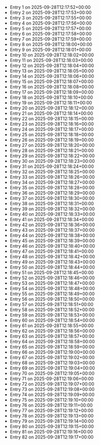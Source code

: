 - Entry 1 on 2025-09-28T12:17:52+00:00
- Entry 2 on 2025-09-28T12:17:53+00:00
- Entry 3 on 2025-09-28T12:17:55+00:00
- Entry 4 on 2025-09-28T12:17:56+00:00
- Entry 5 on 2025-09-28T12:17:57+00:00
- Entry 6 on 2025-09-28T12:17:58+00:00
- Entry 7 on 2025-09-28T12:17:59+00:00
- Entry 8 on 2025-09-28T12:18:00+00:00
- Entry 9 on 2025-09-28T12:18:01+00:00
- Entry 10 on 2025-09-28T12:18:02+00:00
- Entry 11 on 2025-09-28T12:18:03+00:00
- Entry 12 on 2025-09-28T12:18:04+00:00
- Entry 13 on 2025-09-28T12:18:05+00:00
- Entry 14 on 2025-09-28T12:18:06+00:00
- Entry 15 on 2025-09-28T12:18:07+00:00
- Entry 16 on 2025-09-28T12:18:08+00:00
- Entry 17 on 2025-09-28T12:18:09+00:00
- Entry 18 on 2025-09-28T12:18:10+00:00
- Entry 19 on 2025-09-28T12:18:11+00:00
- Entry 20 on 2025-09-28T12:18:12+00:00
- Entry 21 on 2025-09-28T12:18:14+00:00
- Entry 22 on 2025-09-28T12:18:15+00:00
- Entry 23 on 2025-09-28T12:18:16+00:00
- Entry 24 on 2025-09-28T12:18:17+00:00
- Entry 25 on 2025-09-28T12:18:18+00:00
- Entry 26 on 2025-09-28T12:18:19+00:00
- Entry 27 on 2025-09-28T12:18:20+00:00
- Entry 28 on 2025-09-28T12:18:21+00:00
- Entry 29 on 2025-09-28T12:18:22+00:00
- Entry 30 on 2025-09-28T12:18:23+00:00
- Entry 31 on 2025-09-28T12:18:24+00:00
- Entry 32 on 2025-09-28T12:18:25+00:00
- Entry 33 on 2025-09-28T12:18:26+00:00
- Entry 34 on 2025-09-28T12:18:27+00:00
- Entry 35 on 2025-09-28T12:18:28+00:00
- Entry 36 on 2025-09-28T12:18:29+00:00
- Entry 37 on 2025-09-28T12:18:30+00:00
- Entry 38 on 2025-09-28T12:18:31+00:00
- Entry 39 on 2025-09-28T12:18:32+00:00
- Entry 40 on 2025-09-28T12:18:33+00:00
- Entry 41 on 2025-09-28T12:18:34+00:00
- Entry 42 on 2025-09-28T12:18:36+00:00
- Entry 43 on 2025-09-28T12:18:37+00:00
- Entry 44 on 2025-09-28T12:18:38+00:00
- Entry 45 on 2025-09-28T12:18:39+00:00
- Entry 46 on 2025-09-28T12:18:40+00:00
- Entry 47 on 2025-09-28T12:18:41+00:00
- Entry 48 on 2025-09-28T12:18:42+00:00
- Entry 49 on 2025-09-28T12:18:43+00:00
- Entry 50 on 2025-09-28T12:18:44+00:00
- Entry 51 on 2025-09-28T12:18:45+00:00
- Entry 52 on 2025-09-28T12:18:46+00:00
- Entry 53 on 2025-09-28T12:18:47+00:00
- Entry 54 on 2025-09-28T12:18:48+00:00
- Entry 55 on 2025-09-28T12:18:49+00:00
- Entry 56 on 2025-09-28T12:18:50+00:00
- Entry 57 on 2025-09-28T12:18:51+00:00
- Entry 58 on 2025-09-28T12:18:52+00:00
- Entry 59 on 2025-09-28T12:18:53+00:00
- Entry 60 on 2025-09-28T12:18:54+00:00
- Entry 61 on 2025-09-28T12:18:55+00:00
- Entry 62 on 2025-09-28T12:18:56+00:00
- Entry 63 on 2025-09-28T12:18:57+00:00
- Entry 64 on 2025-09-28T12:18:58+00:00
- Entry 65 on 2025-09-28T12:18:59+00:00
- Entry 66 on 2025-09-28T12:19:00+00:00
- Entry 67 on 2025-09-28T12:19:02+00:00
- Entry 68 on 2025-09-28T12:19:03+00:00
- Entry 69 on 2025-09-28T12:19:04+00:00
- Entry 70 on 2025-09-28T12:19:05+00:00
- Entry 71 on 2025-09-28T12:19:06+00:00
- Entry 72 on 2025-09-28T12:19:07+00:00
- Entry 73 on 2025-09-28T12:19:08+00:00
- Entry 74 on 2025-09-28T12:19:09+00:00
- Entry 75 on 2025-09-28T12:19:10+00:00
- Entry 76 on 2025-09-28T12:19:11+00:00
- Entry 77 on 2025-09-28T12:19:12+00:00
- Entry 78 on 2025-09-28T12:19:13+00:00
- Entry 79 on 2025-09-28T12:19:14+00:00
- Entry 80 on 2025-09-28T12:19:15+00:00
- Entry 81 on 2025-09-28T12:19:16+00:00
- Entry 82 on 2025-09-28T12:19:17+00:00
